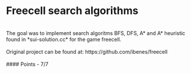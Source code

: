 # Freecell search algorithms 
<br />
The goal was to implement search algoritms BFS, DFS, A* and A* heuristic found in *sui-solution.cc* for the game freecell. 
<br /> <br />
Original project can be found at: https://github.com/ibenes/freecell
<br /> <br />
#### Points - 7/7
